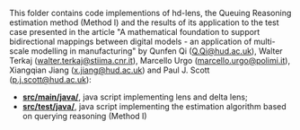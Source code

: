 This folder contains code implementions of hd-lens, the Queuing Reasoning estimation method (Method I) and the results of its application to the test case presented in the article "A mathematical foundation to support bidirectional mappings between digital models  - an application of multi-scale modelling in manufacturing" by Qunfen Qi (Q.Qi@hud.ac.uk), Walter Terkaj (walter.terkaj@stiima.cnr.it), Marcello Urgo (marcello.urgo@polimi.it), Xiangqian Jiang (x.jiang@hud.ac.uk) and Paul J. Scott (p.j.scott@hud.ac.uk):
* **[src/main/java/](src/main/java/)**, java script implementing lens and delta lens;
* **[src/test/java/](src/test/java/)**, java script implementing the estimation algorithm based on querying reasoning (Method I)
